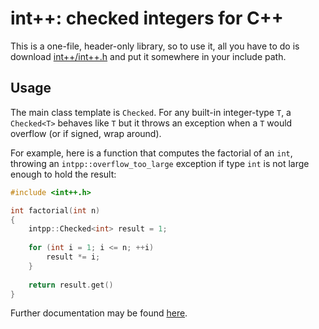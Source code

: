 # int++: checked integers for C++

This is a one-file, header-only library, so to use it, all you have to do is 
download [int++/int++.h][header] and put it somewhere in your include path.

## Usage

The main class template is `Checked`. For any built-in integer-type `T`, a 
`Checked<T>` behaves like `T` but it throws an exception when a `T` would 
overflow (or if signed, wrap around).

For example, here is a function that computes the factorial of an `int`, 
throwing an `intpp::overflow_too_large` exception if type `int` is not large 
enough to hold the result:

```cpp
#include <int++.h>

int factorial(int n)
{
    intpp::Checked<int> result = 1;
    
    for (int i = 1; i <= n; ++i)
        result *= i;
    }
    
    return result.get()
}
```

Further documentation may be found [here][docs].

[header]:
    https://github.com/tov/intpp/raw/master/int%2B%2B/int%2B%2B.h

[docs]:
    https://tov.github.io/intpp/
